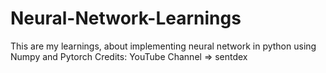 # Neural-Network-Learnings

This are my learnings, about implementing neural network in python using Numpy and Pytorch
Credits: YouTube Channel => sentdex
